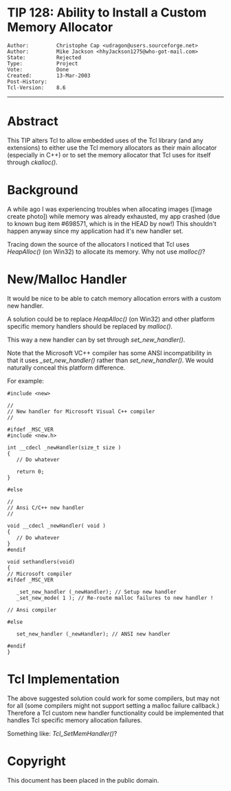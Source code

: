 # TIP 128: Ability to Install a Custom Memory Allocator
	Author:         Christophe Cap <udragon@users.sourceforge.net>
	Author:         Mike Jackson <hhyJackson1275@who-got-mail.com>
	State:          Rejected
	Type:           Project
	Vote:           Done
	Created:        13-Mar-2003
	Post-History:   
	Tcl-Version:    8.6
-----

# Abstract

This TIP alters Tcl to allow embedded uses of the Tcl library \(and any
extensions\) to either use the Tcl memory allocators as their main
allocator \(especially in C\+\+\) or to set the memory allocator that Tcl
uses for itself through _ckalloc\(\)_.

# Background

A while ago I was experiencing troubles when allocating images
\([image create photo]\) while memory was already exhausted, my app
crashed \(due to known bug item \#698571, which is in the HEAD by now!\)
This shouldn't happen anyway since my application had it's new handler
set.

Tracing down the source of the allocators I noticed that Tcl uses
_HeapAlloc\(\)_ \(on Win32\) to allocate its memory.  Why not use
_malloc\(\)_?

# New/Malloc Handler 

It would be nice to be able to catch memory allocation errors with a
custom new handler.

A solution could be to replace _HeapAlloc\(\)_ \(on Win32\) and other
platform specific memory handlers should be replaced by _malloc\(\)_.

This way a new handler can by set through _set\_new\_handler\(\)_.

Note that the Microsoft VC\+\+ compiler has some ANSI incompatibility in
that it uses _\_set\_new\_handler\(\)_ rather than _set\_new\_handler\(\)_.
We would naturally conceal this platform difference.

For example:

	#include <new> 
	
	//
	// New handler for Microsoft Visual C++ compiler
	//
	
	#ifdef _MSC_VER
	#include <new.h>
	
	int __cdecl _newHandler(size_t size )
	{
	   // Do whatever
	
	   return 0;
	}
	
	#else
	
	//
	// Ansi C/C++ new handler
	//
	
	void __cdecl _newHandler( void )
	{
	   // Do whatever
	}
	#endif
	
	void sethandlers(void)
	{
	// Microsoft compiler 
	#ifdef _MSC_VER  
	
	   _set_new_handler (_newHandler); // Setup new handler
	   _set_new_mode( 1 ); // Re-route malloc failures to new handler !
	
	// Ansi compiler 
	
	#else 
	
	   set_new_handler (_newHandler); // ANSI new handler
	
	#endif
	}

# Tcl Implementation 

The above suggested solution could work for some compilers, but may
not for all \(some compilers might not support setting a malloc failure
callback.\)  Therefore a Tcl custom new handler functionality could be
implemented that handles Tcl specific memory allocation failures.

Something like: _Tcl\_SetMemHandler\(\)_?

# Copyright

This document has been placed in the public domain.

